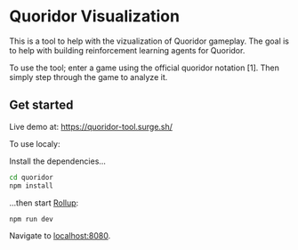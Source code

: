 # Quoridor Visualization

This is a tool to help with the vizualization of Quoridor gameplay. The goal is to help with building reinforcement learning agents for Quoridor.

To use the tool; enter a game using the official quoridor notation [1]. Then simply step through the game to analyze it. 

## Get started

Live demo at: https://quoridor-tool.surge.sh/

To use localy:

Install the dependencies...

```bash
cd quoridor
npm install
```

...then start [Rollup](https://rollupjs.org):

```bash
npm run dev
```

Navigate to [localhost:8080](http://localhost:8080).
